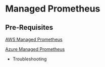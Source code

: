 # Managed Prometheus

## Pre-Requisites

[AWS Managed Prometheus](https://www.densify.com/docs/WebHelp_Densify_Cloud/Content/Data_Collection_for_Public_Cloud_Systems/Container_Data_Collection_Overview.htm)

[Azure Managed Prometheus](https://www.densify.com/docs/WebHelp_Densify_Cloud/Content/Data_Collection_for_Public_Cloud_Systems/Container_Data_Collection_Overview.htm)

* Troubleshooting

